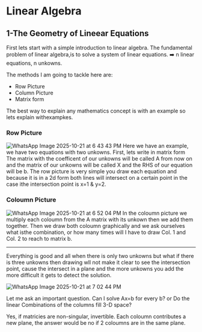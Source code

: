 # Linear Algebra
## 1-The Geometry of Lineear Equations

First lets start with a simple introduction to linear algebra.
The fundamental problem of linear algebra,is to solve a system of linear equations. :arrow_right: n linear equations, n unkowns.

The methods I am going to tackle here are:
- Row Picture
- Column Picture
- Matrix form

The best way to explain any mathematics concept is with an example so lets explain withexampkes.

### Row Picture
 ![WhatsApp Image 2025-10-21 at 6 43 43 PM](https://github.com/user-attachments/assets/b585f042-663f-4c00-8c8e-2863ad7670bc)
Here we have an example, we have two equations with two unkowns. First, lets write in matrix form The matrix with the coefficent of our unkowns will be called A from now on and the matrix of our unkowns will be called X and the RHS of our equation will be b.
The row picture is very simple you draw each equation and because it is in a 2d form both lines will intersect on a certain point in the case ithe intersection point is x=1 & y=2.

### Coloumn Picture


![WhatsApp Image 2025-10-21 at 6 52 04 PM](https://github.com/user-attachments/assets/d691a0af-4982-4e92-9370-08a8d1c8900f)
In the coloumn picture we multiply each coloumn from the A matrix with its unkown then we add them together. Then we draw both coloumn graphically and we ask ourselves what isthe combination, or how many times will I have to draw Col. 1 and Col. 2 to reach to matrix b. 

---------------------


Everything is good and all when there is only two unkowns but what if there is three unkowns then drawing wll not make it clear to see the intersection point, cause the intersect in a plane and the more unkowns you add the more difficult it gets to detect the solution.

![WhatsApp Image 2025-10-21 at 7 02 44 PM](https://github.com/user-attachments/assets/64c25c63-f714-417a-b159-eebffd4136a9)

Let me ask an important question.
Can I solve Ax=b for every b? or Do the linear Combinations of the columns fill 3-D space?

Yes, if matricies are non-singular, invertible.
Each coloumn contributes a new plane, the answer would be no if 2 coloumns are in the same plane.
